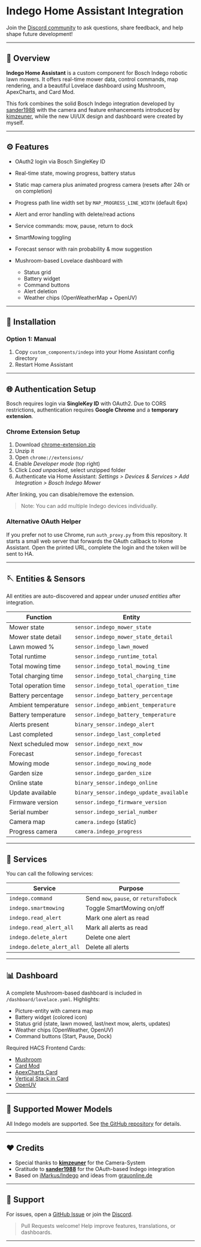 # Indego Home Assistant Integration


Join the [Discord community](https://discord.gg/aD33GsP) to ask questions, share feedback, and help shape future development!

---

## 🌱 Overview

**Indego Home Assistant** is a custom component for Bosch Indego robotic lawn mowers. It offers real-time mower data, control commands, map rendering, and a beautiful Lovelace dashboard using Mushroom, ApexCharts, and Card Mod.

This fork combines the solid Bosch Indego integration developed by [sander1988](https://github.com/sander1988) with the camera and feature enhancements introduced by [kimzeuner](https://github.com/kimzeuner), while the new UI/UX design and dashboard were created by myself.

---

## ⚙️ Features

* OAuth2 login via Bosch SingleKey ID
* Real-time state, mowing progress, battery status
* Static map camera plus animated progress camera (resets after 24h or on completion)
* Progress path line width set by `MAP_PROGRESS_LINE_WIDTH` (default 6px)
* Alert and error handling with delete/read actions
* Service commands: mow, pause, return to dock
* SmartMowing toggling
* Forecast sensor with rain probability & mow suggestion
* Mushroom-based Lovelace dashboard with

  * Status grid
  * Battery widget
  * Command buttons
  * Alert deletion
  * Weather chips (OpenWeatherMap + OpenUV)

---

## 🔧 Installation

### Option 1: Manual

1. Copy `custom_components/indego` into your Home Assistant config directory
2. Restart Home Assistant

---

## 🌐 Authentication Setup

Bosch requires login via **SingleKey ID** with OAuth2. Due to CORS restrictions, authentication requires **Google Chrome** and a **temporary extension**.

### Chrome Extension Setup

1. Download [chrome-extension.zip](/chrome-extension.zip)
2. Unzip it
3. Open `chrome://extensions/`
4. Enable *Developer mode* (top right)
5. Click *Load unpacked*, select unzipped folder
6. Authenticate via Home Assistant: *Settings > Devices & Services > Add Integration > Bosch Indego Mower*

After linking, you can disable/remove the extension.

> Note: You can add multiple Indego devices individually.

### Alternative OAuth Helper

If you prefer not to use Chrome, run `auth_proxy.py` from this repository. It
starts a small web server that forwards the OAuth callback to Home Assistant.
Open the printed URL, complete the login and the token will be sent to HA.

---

## 🪡 Entities & Sensors

All entities are auto-discovered and appear under *unused entities* after integration.

| Function           | Entity                                           |
| ------------------ | ------------------------------------------------ |
| Mower state        | `sensor.indego_mower_state`             |
| Mower state detail | `sensor.indego_mower_state_detail`      |
| Lawn mowed %       | `sensor.indego_lawn_mowed`              |
| Total runtime      | `sensor.indego_runtime_total`           |
| Total mowing time  | `sensor.indego_total_mowing_time`       |
| Total charging time| `sensor.indego_total_charging_time`     |
| Total operation time| `sensor.indego_total_operation_time`   |
| Battery percentage | `sensor.indego_battery_percentage`      |
| Ambient temperature | `sensor.indego_ambient_temperature`    |
| Battery temperature | `sensor.indego_battery_temperature`    |
| Alerts present     | `binary_sensor.indego_alert`            |
| Last completed     | `sensor.indego_last_completed`          |
| Next scheduled mow | `sensor.indego_next_mow`                |
| Forecast           | `sensor.indego_forecast`                |
| Mowing mode        | `sensor.indego_mowing_mode`             |
| Garden size        | `sensor.indego_garden_size`             |
| Online state       | `binary_sensor.indego_online`           |
| Update available   | `binary_sensor.indego_update_available` |
| Firmware version   | `sensor.indego_firmware_version`        |
| Serial number      | `sensor.indego_serial_number`           |
| Camera map         | `camera.indego` (static)                |
| Progress camera    | `camera.indego_progress`                |

---

## 🚜 Services

You can call the following services:

| Service                   | Purpose                                |
| ------------------------- | -------------------------------------- |
| `indego.command`          | Send `mow`, `pause`, or `returnToDock` |
| `indego.smartmowing`      | Toggle SmartMowing on/off              |
| `indego.read_alert`       | Mark one alert as read                 |
| `indego.read_alert_all`   | Mark all alerts as read                |
| `indego.delete_alert`     | Delete one alert                       |
| `indego.delete_alert_all` | Delete all alerts                      |

---

## 📊 Dashboard

A complete Mushroom-based dashboard is included in `/dashboard/lovelace.yaml`. Highlights:

* Picture-entity with camera map
* Battery widget (colored icon)
* Status grid (state, lawn mowed, last/next mow, alerts, updates)
* Weather chips (OpenWeather, OpenUV)
* Command buttons (Start, Pause, Dock)

Required HACS Frontend Cards:

* [Mushroom](https://github.com/piitaya/lovelace-mushroom)
* [Card Mod](https://github.com/thomasloven/lovelace-card-mod)
* [ApexCharts Card](https://github.com/RomRider/apexcharts-card)
* [Vertical Stack in Card](https://github.com/ofekashery/vertical-stack-in-card)
* [OpenUV](https://www.home-assistant.io/integrations/openuv/)

---

## 🌿 Supported Mower Models

All Indego models are supported. See [the GitHub repository](https://github.com/WhyLev/indegohomeassistant) for details.

---

## ❤️ Credits

* Special thanks to [**kimzeuner**](https://github.com/kimzeuner) for the Camera-System
* Gratitude to [**sander1988**](https://github.com/sander1988) for the OAuth-based Indego integration
* Based on [iMarkus/Indego](https://github.com/iMarkus/Indego) and ideas from [grauonline.de](http://grauonline.de/wordpress/?page_id=219)

---

## 🙋 Support

For issues, open a [GitHub Issue](https://github.com/WhyLev/indegohomeassistant/issues) or join the [Discord](https://discord.gg/aD33GsP).

> Pull Requests welcome! Help improve features, translations, or dashboards.

---
